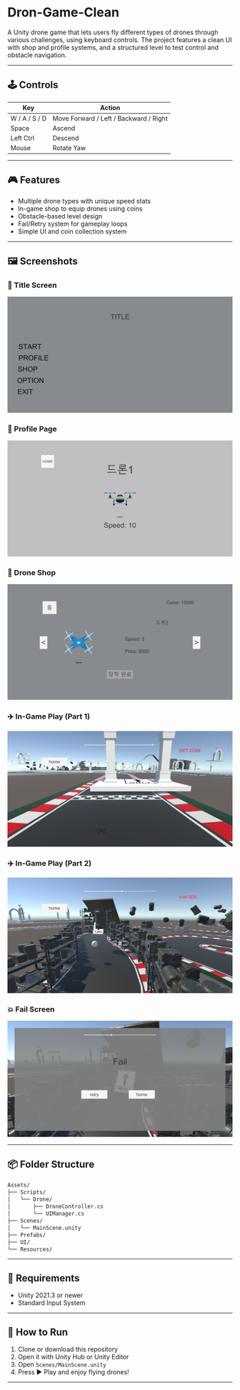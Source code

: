 
# Dron-Game-Clean

A Unity drone game that lets users fly different types of drones through various challenges, using keyboard controls. The project features a clean UI with shop and profile systems, and a structured level to test control and obstacle navigation.

---

## 🕹️ Controls

| Key         | Action         |
|-------------|----------------|
| W / A / S / D | Move Forward / Left / Backward / Right |
| Space       | Ascend         |
| Left Ctrl   | Descend        |
| Mouse       | Rotate Yaw     |

---

## 🎮 Features

- Multiple drone types with unique speed stats
- In-game shop to equip drones using coins
- Obstacle-based level design
- Fail/Retry system for gameplay loops
- Simple UI and coin collection system

---

## 🖼️ Screenshots

### 🏁 Title Screen
![Title Screen](Image/title.png)

### 👤 Profile Page
![Profile Page](Image/profile.png)

### 🛒 Drone Shop
![Shop Page](Image/shop.png)

### ✈️ In-Game Play (Part 1)
![Gameplay 1](Image/gameplay1.png)

### ✈️ In-Game Play (Part 2)
![Gameplay 2](Image/gameplay2.png)

### 💥 Fail Screen
![Fail Screen](Image/fail.png)

---

## 📦 Folder Structure

```
Assets/
├── Scripts/
│   └── Drone/
│       ├── DroneController.cs
│       └── UIManager.cs
├── Scenes/
│   └── MainScene.unity
├── Prefabs/
├── UI/
└── Resources/
```

---

## 🧰 Requirements

- Unity 2021.3 or newer
- Standard Input System

---

## 🚀 How to Run

1. Clone or download this repository
2. Open it with Unity Hub or Unity Editor
3. Open `Scenes/MainScene.unity`
4. Press ▶ Play and enjoy flying drones!

---

